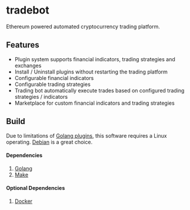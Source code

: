 # tradebot

Ethereum powered automated cryptocurrency trading platform.

## Features

* Plugin system supports financial indicators, trading strategies and exchanges
* Install / Uninstall plugins without restarting the trading platform
* Configurable financial indicators
* Configurable trading strategies
* Trading bot automatically execute trades based on configured trading strategies / indicators
* Marketplace for custom financial indicators and trading strategies

## Build

Due to limitations of [Golang plugins](https://golang.org/pkg/plugin/), this software requires a Linux operating. [Debian](https://www.debian.org/) is a great choice.

#### Dependencies

1. [Golang](https://golang.org/)
2. [Make](https://www.gnu.org/software/make/)

#### Optional Dependencies

1. [Docker](https://www.docker.com/)
